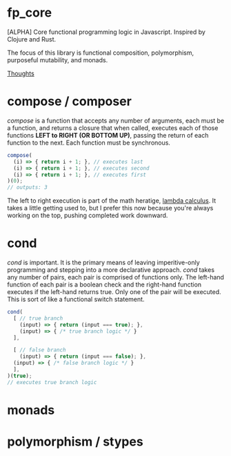 # fp_core
[ALPHA]
Core functional programming logic in Javascript. Inspired by Clojure and Rust.

The focus of this library is functional composition, polymorphism, purposeful mutability, and
monads.

[Thoughts](https://github.com/christopherbm/fp_core/blob/master/THOUGHTS.md)

# compose / composer
*compose* is a function that accepts any number of arguments, each must be a function, and returns 
a closure that when called, executes each of those functions **LEFT to RIGHT (OR BOTTOM UP)**, 
passing the return of each function to the next. Each function must be synchronous.

```javascript
compose(
  (i) => { return i + 1; }, // executes last
  (i) => { return i + 1; }, // executes second
  (i) => { return i + 1; }, // executes first
)(0);
// outputs: 3
```

The left to right execution is part of the math heratige, 
[lambda calculus](https://en.wikipedia.org/wiki/Lambda_calculus). It takes a little getting used to,
but I prefer this now because you're always working on the top, pushing completed work downward.

# cond
*cond* is important. It is the primary means of leaving imperitive-only programming and stepping into
a more declarative approach. *cond* takes any number of pairs, each pair is comprised of functions only.
The left-hand function of each pair is a boolean check and the right-hand function executes if the
left-hand returns true. Only one of the pair will be executed. This is sort of like a functional
switch statement.

```javascript
cond(
  [ // true branch
  	(input) => { return (input === true); },
  	(input) => { /* true branch logic */ }
  ],

  [ // false branch
  	(input) => { return (input === false); },
  (input) => { /* false branch logic */ }
  ],
)(true);
// executes true branch logic
```

# monads

# polymorphism / stypes